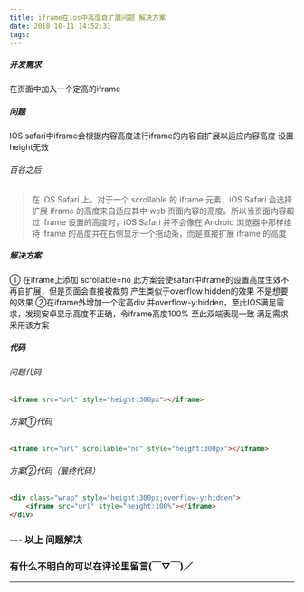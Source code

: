 ```yaml
---
title: iframe在ios中高度自扩展问题 解决方案
date: 2018-10-11 14:52:31
tags:
---
```


##### 开发需求
在页面中加入一个定高的iframe
##### 问题
IOS safari中iframe会根据内容高度进行iframe的内容自扩展以适应内容高度 设置height无效

###### 百谷之后
>在 iOS Safari 上，对于一个 scrollable 的 iframe 元素，iOS Safari 会选择扩展 iframe 的高度来自适应其中 web 页面内容的高度。所以当页面内容超过 iframe 设置的高度时，iOS Safari 并不会像在 Android 浏览器中那样维持 iframe 的高度并在右侧显示一个拖动条，而是直接扩展 iframe 的高度

##### 解决方案
① 在iframe上添加 scrollable=no
此方案会使safari中iframe的设置高度生效不再自扩展，但是页面会直接被裁剪 产生类似于overflow:hidden的效果 不是想要的效果
②在iframe外增加一个定高div 并overflow-y:hidden，至此IOS满足需求，发现安卓显示高度不正确，令iframe高度100% 至此双端表现一致 满足需求 采用该方案

##### 代码
###### 问题代码
```html
<iframe src="url" style="height:300px"></iframe>
```
###### 方案①代码
```html
<iframe src="url" scrollable="no" style="height:300px"></iframe>
```
###### 方案②代码（最终代码）
```html
<div class="wrap" style="height:300px;overflow-y:hidden">
	<iframe src="url" style="height:100%"></iframe>
</div>
```

### --- 以上 问题解决
### 有什么不明白的可以在评论里留言(￣▽￣)／

---